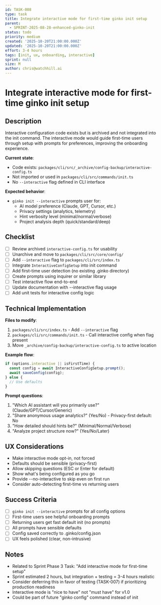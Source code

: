 ```yaml
---
id: TASK-008
type: task
title: Integrate interactive mode for first-time ginko init setup
parent:
  - SPRINT-2025-08-28-enhanced-ginko-init
status: todo
priority: medium
created: '2025-10-20T21:00:00.000Z'
updated: '2025-10-20T21:00:00.000Z'
effort: 3-4 hours
tags: [init, ux, onboarding, interactive]
sprint: null
size: M
author: chris@watchhill.ai
---
```


# Integrate interactive mode for first-time ginko init setup

## Description
Interactive configuration code exists but is archived and not integrated into the init command. The interactive mode would guide first-time users through setup with prompts for preferences, improving the onboarding experience.

**Current state**:
- Code exists: `packages/cli/src/_archive/config-backup/interactive-config.ts`
- Not imported or used in `packages/cli/src/commands/init.ts`
- No `--interactive` flag defined in CLI interface

**Expected behavior**:
- `ginko init --interactive` prompts user for:
  - AI model preference (Claude, GPT, Cursor, etc.)
  - Privacy settings (analytics, telemetry)
  - Hint verbosity level (minimal/normal/verbose)
  - Project analysis depth (quick/standard/deep)

## Checklist
- [ ] Review archived `interactive-config.ts` for usability
- [ ] Unarchive and move to `packages/cli/src/core/config/`
- [ ] Add `--interactive` flag to `packages/cli/src/index.ts`
- [ ] Integrate `InteractiveConfigSetup` into init command
- [ ] Add first-time user detection (no existing .ginko directory)
- [ ] Create prompts using inquirer or similar library
- [ ] Test interactive flow end-to-end
- [ ] Update documentation with --interactive flag usage
- [ ] Add unit tests for interactive config logic

## Technical Implementation

**Files to modify**:
1. `packages/cli/src/index.ts` - Add `--interactive` flag
2. `packages/cli/src/commands/init.ts` - Call interactive config when flag present
3. Move `_archive/config-backup/interactive-config.ts` to active location

**Example flow**:
```typescript
if (options.interactive || isFirstTime) {
  const config = await InteractiveConfigSetup.prompt();
  await saveConfig(config);
} else {
  // Use defaults
}
```

**Prompt questions**:
1. "Which AI assistant will you primarily use?" (Claude/GPT/Cursor/Generic)
2. "Share anonymous usage analytics?" (Yes/No) - Privacy-first default: No
3. "How detailed should hints be?" (Minimal/Normal/Verbose)
4. "Analyze project structure now?" (Yes/No/Later)

## UX Considerations
- Make interactive mode opt-in, not forced
- Defaults should be sensible (privacy-first)
- Allow skipping questions (ESC or Enter for default)
- Show what's being configured as you go
- Provide --no-interactive to skip even on first run
- Consider auto-detecting first-time vs returning users

## Success Criteria
- [ ] `ginko init --interactive` prompts for all config options
- [ ] First-time users see helpful onboarding prompts
- [ ] Returning users get fast default init (no prompts)
- [ ] All prompts have sensible defaults
- [ ] Config saved correctly to .ginko/config.json
- [ ] UX feels polished (clear, non-intrusive)

## Notes
- Related to Sprint Phase 3 Task: "Add interactive mode for first-time setup"
- Sprint estimated 2 hours, but integration + testing = 3-4 hours realistic
- Consider deferring this in favor of testing (TASK-007) if prioritizing production readiness
- Interactive mode is "nice to have" not "must have" for v1.0
- Could be part of future "ginko config" command instead of init
